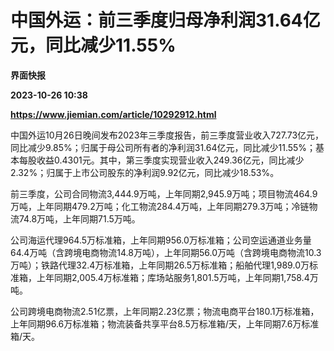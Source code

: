 # 中国外运：前三季度归母净利润31.64亿元，同比减少11.55%
**界面快报**

**2023-10-26 10:38**

**https://www.jiemian.com/article/10292912.html**

中国外运10月26日晚间发布2023年三季度报告，前三季度营业收入727.73亿元，同比减少9.85%；归属于母公司所有者的净利润31.64亿元，同比减少11.55%；基本每股收益0.4301元。其中，第三季度实现营业收入249.36亿元，同比减少2.32%；归属于上市公司股东的净利润9.92亿元，同比减少18.53%。

前三季度，公司合同物流3,444.9万吨，上年同期2,945.9万吨；项目物流464.9万吨，上年同期479.2万吨；化工物流284.4万吨，上年同期279.3万吨；冷链物流74.8万吨，上年同期71.5万吨。

公司海运代理964.5万标准箱，上年同期956.0万标准箱；公司空运通道业务量64.4万吨（含跨境电商物流14.8万吨），上年同期56.0万吨（含跨境电商物流10.3万吨）；铁路代理32.4万标准箱，上年同期26.5万标准箱；船舶代理1,989.0万标准箱，上年同期2,005.4万标准箱；库场站服务1,801.5万吨，上年同期1,758.4万吨。

公司跨境电商物流2.51亿票，上年同期2.23亿票；物流电商平台180.1万标准箱，上年同期96.6万标准箱；物流装备共享平台8.5万标准箱/天，上年同期7.6万标准箱/天。